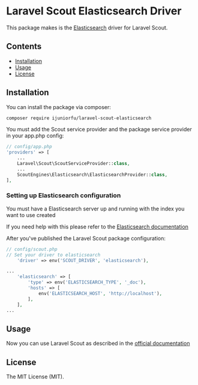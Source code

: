 # Laravel Scout Elasticsearch Driver

This package makes is the [Elasticsearch](https://www.elastic.co/products/elasticsearch) driver for Laravel Scout.

## Contents

- [Installation](#installation)
- [Usage](#usage)
- [License](#license)

## Installation

You can install the package via composer:

``` bash
composer require ijuniorfu/laravel-scout-elasticsearch
```

You must add the Scout service provider and the package service provider in your app.php config:

```php
// config/app.php
'providers' => [
    ...
    Laravel\Scout\ScoutServiceProvider::class,
    ...
    ScoutEngines\Elasticsearch\ElasticsearchProvider::class,
],
```

### Setting up Elasticsearch configuration
You must have a Elasticsearch server up and running with the index you want to use created

If you need help with this please refer to the [Elasticsearch documentation](https://www.elastic.co/guide/en/elasticsearch/reference/current/index.html)

After you've published the Laravel Scout package configuration:

```php
// config/scout.php
// Set your driver to elasticsearch
    'driver' => env('SCOUT_DRIVER', 'elasticsearch'),

...
    'elasticsearch' => [
        'type' => env('ELASTICSEARCH_TYPE', '_doc'),
        'hosts' => [
            env('ELASTICSEARCH_HOST', 'http://localhost'),
        ],
    ],
...
```

## Usage

Now you can use Laravel Scout as described in the [official documentation](https://laravel.com/docs/5.6/scout)


## License

The MIT License (MIT).
